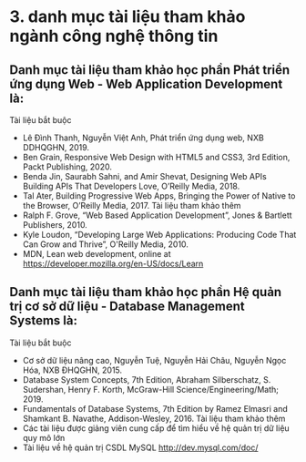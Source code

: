 # 3. danh mục tài liệu tham khảo ngành công nghệ thông tin
## Danh mục tài liệu tham khảo học phần Phát triển ứng dụng Web - Web Application Development là:
Tài liệu bắt buộc
- Lê Đình Thanh, Nguyễn Việt Anh, Phát triển ứng dụng web, NXB DDHQGHN, 2019.
- Ben Grain, Responsive Web Design with HTML5 and CSS3, 3rd Edition, Packt Publishing, 2020.
- Benda Jin, Saurabh Sahni, and Amir Shevat, Designing Web APIs Building APIs That Developers Love, O’Reilly Media, 2018.
- Tal Ater, Building Progressive Web Apps, Bringing the Power of Native to the Browser, O’Reilly Media, 2017.
Tài liệu tham khảo thêm
- Ralph F. Grove, “Web Based Application Development”, Jones & Bartlett Publishers, 2010.
- Kyle Loudon, “Developing Large Web Applications: Producing Code That Can Grow and Thrive”, O'Reilly Media, 2010.
- MDN, Lean web development, online at https://developer.mozilla.org/en-US/docs/Learn
## Danh mục tài liệu tham khảo học phần Hệ quản trị cơ sở dữ liệu - Database Management Systems là:
Tài liệu bắt buộc
- Cơ sở dữ liệu nâng cao, Nguyễn Tuệ, Nguyễn Hải Châu, Nguyễn Ngọc Hóa, NXB ĐHQGHN, 2015.
- Database System Concepts, 7th Edition, Abraham Silberschatz, S. Sudershan, Henry F. Korth, McGraw-Hill Science/Engineering/Math; 2019.
- Fundamentals of Database Systems, 7th Edition by Ramez Elmasri and Shamkant B. Navathe, Addison-Wesley, 2016.
Tài liệu tham khảo thêm
- Các tài liệu được giảng viên cung cấp để tìm hiểu về hệ quản trị dữ liệu quy mô lớn
- Tài liệu về hệ quản trị CSDL MySQL http://dev.mysql.com/doc/

